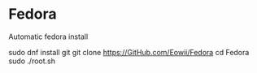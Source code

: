 # Fedora
Automatic fedora install

sudo dnf install git
git clone https://GitHub.com/Eowii/Fedora
cd Fedora
sudo ./root.sh
